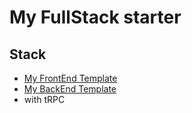 # My FullStack starter

## Stack

+ [My FrontEnd Template](https://github.com/DongHY1/starter-frontend)
+ [My BackEnd Template](https://github.com/DongHY1/starter-backend)
+ with tRPC
